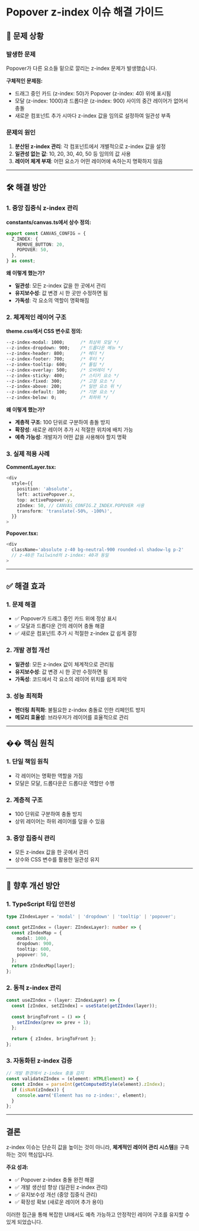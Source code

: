 # Popover z-index 이슈 해결 가이드

## 🚨 문제 상황

### 발생한 문제
Popover가 다른 요소들 밑으로 깔리는 z-index 문제가 발생했습니다.

**구체적인 문제점:**
- 드래그 중인 카드 (z-index: 50)가 Popover (z-index: 40) 위에 표시됨
- 모달 (z-index: 1000)과 드롭다운 (z-index: 900) 사이의 중간 레이어가 없어서 충돌
- 새로운 컴포넌트 추가 시마다 z-index 값을 임의로 설정하여 일관성 부족

### 문제의 원인
1. **분산된 z-index 관리**: 각 컴포넌트에서 개별적으로 z-index 값을 설정
2. **일관성 없는 값**: 10, 20, 30, 40, 50 등 임의의 값 사용
3. **레이어 체계 부재**: 어떤 요소가 어떤 레이어에 속하는지 명확하지 않음

---

## 🛠️ 해결 방안

### 1. **중앙 집중식 z-index 관리**

**constants/canvas.ts에서 상수 정의:**
```typescript
export const CANVAS_CONFIG = {
  Z_INDEX: {
    REMOVE_BUTTON: 20,
    POPOVER: 50,
  },
} as const;
```

**왜 이렇게 했는가?**
- **일관성**: 모든 z-index 값을 한 곳에서 관리
- **유지보수성**: 값 변경 시 한 곳만 수정하면 됨
- **가독성**: 각 요소의 역할이 명확해짐

### 2. **체계적인 레이어 구조**

**theme.css에서 CSS 변수로 정의:**
```css
--z-index-modal: 1000;      /* 최상위 모달 */
--z-index-dropdown: 900;    /* 드롭다운 메뉴 */
--z-index-header: 800;      /* 헤더 */
--z-index-footer: 700;      /* 푸터 */
--z-index-tooltip: 600;     /* 툴팁 */
--z-index-overlay: 500;     /* 오버레이 */
--z-index-sticky: 400;      /* 스티키 요소 */
--z-index-fixed: 300;       /* 고정 요소 */
--z-index-above: 200;       /* 일반 요소 위 */
--z-index-default: 100;     /* 기본 요소 */
--z-index-below: 0;         /* 최하위 */
```

**왜 이렇게 했는가?**
- **계층적 구조**: 100 단위로 구분하여 충돌 방지
- **확장성**: 새로운 레이어 추가 시 적절한 위치에 배치 가능
- **예측 가능성**: 개발자가 어떤 값을 사용해야 할지 명확

### 3. **실제 적용 사례**

**CommentLayer.tsx:**
```typescript
<div
  style={{
    position: 'absolute',
    left: activePopover.x,
    top: activePopover.y,
    zIndex: 50, // CANVAS_CONFIG.Z_INDEX.POPOVER 사용
    transform: 'translate(-50%, -100%)',
  }}
>
```

**Popover.tsx:**
```typescript
<div
  className='absolute z-40 bg-neutral-900 rounded-xl shadow-lg p-2'
  // z-40은 Tailwind의 z-index: 40과 동일
>
```

---

## ✅ 해결 효과

### 1. **문제 해결**
- ✅ Popover가 드래그 중인 카드 위에 정상 표시
- ✅ 모달과 드롭다운 간의 레이어 충돌 해결
- ✅ 새로운 컴포넌트 추가 시 적절한 z-index 값 쉽게 결정

### 2. **개발 경험 개선**
- **일관성**: 모든 z-index 값이 체계적으로 관리됨
- **유지보수성**: 값 변경 시 한 곳만 수정하면 됨
- **가독성**: 코드에서 각 요소의 레이어 위치를 쉽게 파악

### 3. **성능 최적화**
- **렌더링 최적화**: 불필요한 z-index 충돌로 인한 리페인트 방지
- **메모리 효율성**: 브라우저가 레이어를 효율적으로 관리

---

## �� 핵심 원칙

### 1. **단일 책임 원칙**
- 각 레이어는 명확한 역할을 가짐
- 모달은 모달, 드롭다운은 드롭다운 역할만 수행

### 2. **계층적 구조**
- 100 단위로 구분하여 충돌 방지
- 상위 레이어는 하위 레이어를 덮을 수 있음

### 3. **중앙 집중식 관리**
- 모든 z-index 값을 한 곳에서 관리
- 상수와 CSS 변수를 활용한 일관성 유지

---

## 📝 향후 개선 방안

### 1. **TypeScript 타입 안전성**
```typescript
type ZIndexLayer = 'modal' | 'dropdown' | 'tooltip' | 'popover';

const getZIndex = (layer: ZIndexLayer): number => {
  const zIndexMap = {
    modal: 1000,
    dropdown: 900,
    tooltip: 600,
    popover: 50,
  };
  return zIndexMap[layer];
};
```

### 2. **동적 z-index 관리**
```typescript
const useZIndex = (layer: ZIndexLayer) => {
  const [zIndex, setZIndex] = useState(getZIndex(layer));
  
  const bringToFront = () => {
    setZIndex(prev => prev + 1);
  };
  
  return { zIndex, bringToFront };
};
```

### 3. **자동화된 z-index 검증**
```typescript
// 개발 환경에서 z-index 충돌 감지
const validateZIndex = (element: HTMLElement) => {
  const zIndex = parseInt(getComputedStyle(element).zIndex);
  if (isNaN(zIndex)) {
    console.warn('Element has no z-index:', element);
  }
};
```

---

## 결론

z-index 이슈는 단순히 값을 높이는 것이 아니라, **체계적인 레이어 관리 시스템**을 구축하는 것이 핵심입니다. 

**주요 성과:**
- ✅ Popover z-index 충돌 완전 해결
- ✅ 개발 생산성 향상 (일관된 z-index 관리)
- ✅ 유지보수성 개선 (중앙 집중식 관리)
- ✅ 확장성 확보 (새로운 레이어 추가 용이)

이러한 접근을 통해 복잡한 UI에서도 예측 가능하고 안정적인 레이어 구조를 유지할 수 있게 되었습니다.
